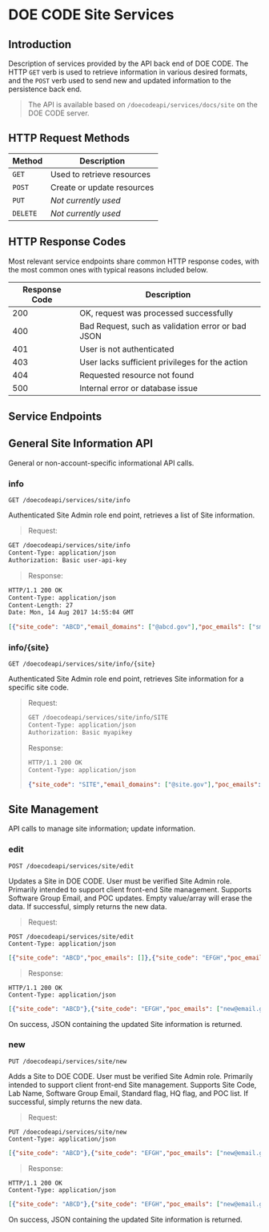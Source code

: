DOE CODE Site Services
=====================

Introduction
------------
Description of services provided by the API back end of DOE CODE.  The HTTP `GET` verb is used to retrieve information in various desired formats,
and the `POST` verb used to send new and updated information to the persistence back end.

> The API is available based on `/doecodeapi/services/docs/site` on the DOE CODE server.

HTTP Request Methods
--------------------

| Method | Description |
| --- | --- |
| `GET` | Used to retrieve resources |
| `POST` | Create or update resources |
| `PUT` | *Not currently used* |
| `DELETE` | *Not currently used* |

HTTP Response Codes
-------------------

Most relevant service endpoints share common HTTP response codes, with the most
common ones with typical reasons included below.

| Response Code | Description |
| --- | --- |
| 200 | OK, request was processed successfully |
| 400 | Bad Request, such as validation error or bad JSON |
| 401 | User is not authenticated |
| 403 | User lacks sufficient privileges for the action |
| 404 | Requested resource not found |
| 500 | Internal error or database issue |

Service Endpoints
-----------------

## General Site Information API

General or non-account-specific informational API calls.

### info

`GET /doecodeapi/services/site/info`

Authenticated Site Admin role end point, retrieves a list of Site information.

> Request:
```html
GET /doecodeapi/services/site/info
Content-Type: application/json
Authorization: Basic user-api-key
```

> Response:
```html
HTTP/1.1 200 OK
Content-Type: application/json
Content-Length: 27
Date: Mon, 14 Aug 2017 14:55:04 GMT
```
```json
[{"site_code": "ABCD","email_domains": ["@abcd.gov"],"poc_emails": ["smith@abcd.gov","jones@abcd.gov"],"lab_name": "Alpha Bravo Charlie Delta","isStandardUsage":true,"isHqUsage":false},{"site_code": "EFGH","email_domains": ["@efgh.gov"],"poc_emails": [],"lab_name": "Echo Foxtrot Golf Hotel","isStandardUsage":true,"isHqUsage":false}]
```

### info/{site}

`GET /doecodeapi/services/site/info/{site}`

Authenticated Site Admin role end point, retrieves Site information for a specific site code.

> Request:
> ```html
> GET /doecodeapi/services/site/info/SITE
> Content-Type: application/json
> Authorization: Basic myapikey
> ```
> Response:
> ```html
> HTTP/1.1 200 OK
> Content-Type: application/json
> ```
> ```json
> {"site_code": "SITE","email_domains": ["@site.gov"],"poc_emails": [],"lab_name": "The Site"}
> ```

## Site Management

API calls to manage site information; update information.

### edit

 `POST /doecodeapi/services/site/edit`

Updates a Site in DOE CODE.  User must be verified Site Admin role.  Primarily intended to support client front-end Site management.
Supports Software Group Email, and POC updates.  Empty value/array will erase the data.  If successful, simply returns the new data.

> Request:
```
POST /doecodeapi/services/site/edit
Content-Type: application/json
```
```json
[{"site_code": "ABCD","poc_emails": []},{"site_code": "EFGH","poc_emails": ["new@email.gov"]}]
```

> Response:
```
HTTP/1.1 200 OK
Content-Type: application/json
```
```json
[{"site_code": "ABCD"},{"site_code": "EFGH","poc_emails": ["new@email.gov"]}]
```

<p id='site-services-on-update-site-on-success'>
On success, JSON containing the updated Site information is returned.
</p>

### new

 `PUT /doecodeapi/services/site/new`

Adds a Site to DOE CODE.  User must be verified Site Admin role.  Primarily intended to support client front-end Site management.
Supports Site Code, Lab Name, Software Group Email, Standard flag, HQ flag, and POC list.  If successful, simply returns the new data.

> Request:
```
PUT /doecodeapi/services/site/new
Content-Type: application/json
```
```json
[{"site_code": "ABCD"},{"site_code": "EFGH","poc_emails": ["new@email.gov"], "software_group_email": "another@email.gov"}]
```

> Response:
```
HTTP/1.1 200 OK
Content-Type: application/json
```
```json
[{"site_code": "ABCD"},{"site_code": "EFGH","poc_emails": ["new@email.gov"], "software_group_email": "another@email.gov"}]
```

<p id='site-services-on-update-site-on-success'>
On success, JSON containing the updated Site information is returned.
</p>
